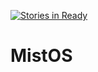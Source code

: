 [![Stories in Ready](https://badge.waffle.io/DerMistkaefer/MistOS.png?label=ready&title=Ready)](https://waffle.io/DerMistkaefer/MistOS)
# MistOS